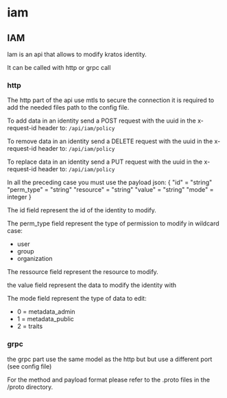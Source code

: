 # iam

## IAM
Iam is an api that allows to modify kratos identity.

It can be called with http or grpc call

### http

The http part of the api use mtls to secure the connection it is required to add
the needed files path to the config file.

To add data in an identity send a POST request with the uuid in the x-request-id
header to: ``/api/iam/policy``

To remove data in an identity send a DELETE request with the uuid in the x-request-id
header to: ``/api/iam/policy``

To replace data in an identity send a PUT request with the uuid in the x-request-id
header to: ``/api/iam/policy``

In all the preceding case you must use the payload json:
{
    "id" = "string"
    "perm_type" = "string"
    "resource" = "string"
    "value" = "string"
    "mode" = integer
}

The id field represent the id of the identity to modify.

The perm_type field represent the type of permission to modify in wildcard case:
- user
- group
- organization

The ressource field represent the resource to modify.

the value field represent the data to modify the identity with

The mode field represent the type of data to edit:
- 0 = metadata_admin
- 1 = metadata_public
- 2 = traits


### grpc

the grpc part use the same model as the http but but use a different port (see
config file) 

For the method and payload format please refer to the .proto files in the /proto directory.

